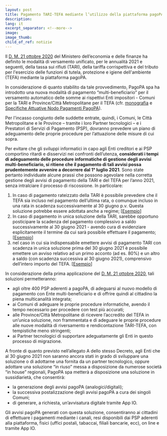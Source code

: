 ```yaml
---
layout: post
title: Pagamento TARI-TEFA mediante l’utilizzo della piattaforma pagoPA – D.M. 21 ottobre 2020
description:
lang: it
excerpt_separator: <!--more-->
image: 
image_thumb: 
child_of_ref: notizie
---
```



Il [D. M. 21 ottobre 2020](https://www.gazzettaufficiale.it/eli/id/2020/11/06/20A05962/sg) del Ministero dell’economia e delle finanze ha definito le modalità di versamento unificato, per le annualità 2021 e seguenti, della tassa sui rifiuti (TARI), della tariffa corrispettiva e del tributo per l'esercizio delle funzioni di tutela, protezione e igiene dell'ambiente (TEFA) mediante la piattaforma pagoPA.
<!--more-->
In considerazione di quanto stabilito da tale provvedimento, PagoPA spa ha introdotto una nuova modalità di pagamento “multi-beneficiario” per il versamento automatico delle somme ai rispettivi Enti impositori - Comuni per la TARI e Province/Città Metropolitane per il TEFA (cfr. [monografia](https://docs.google.com/document/d/1qmQ12SfkhjJGss--d5mQwqrcMCb9pF4JHj-k8w8X9jM/view) e [Specifiche Attuative Nodo Pagamenti PagoPA](https://docs.italia.it/italia/pagopa/pagopa-specifichepagamenti-docs/it/v2.4.0/index.html)). 

Per l'incasso congiunto delle suddette entrate, quindi, i Comuni, le Città Metropolitane e le Province – tramite i loro Partner tecnologici – e i Prestatori di Servizi di Pagamento (PSP), dovranno prevedere un piano di adeguamento delle proprie procedure per l’attuazione delle misure di cui sopra. 

Per evitare che gli sviluppi informatici in capo agli Enti creditori e ai PSP comportino ritardi e disservizi nei confronti dell’utenza, **considerati i tempi di adeguamento delle procedure informatiche di gestione degli avvisi multi-beneficiario, si ritiene che il pagamento di tali avvisi possa prudentemente avvenire a decorrere dal 1° luglio 2021**.
Sono state pertanto individuate alcune prassi che possono agevolare nella corretta gestione degli avvisi di pagamento della TARI e del TEFA per l’anno 2021, senza intralciare il processo di riscossione.  In particolare:

1. In caso di pagamento rateizzato della TARI è possibile prevedere che il TEFA sia incluso nel pagamento dell’ultima rata, o comunque incluso in una rata in scadenza successivamente al 30 giugno p.v. Questa soluzione potrebbe essere adottata anche a regime;
[[Esempio](https://drive.google.com/file/d/19dEjit7c9l88YmJiKkvDKe6e1nyQSKQm/view?usp=sharing)]
2. In caso di pagamento in unica soluzione della TARI, sarebbe opportuno posticipare la scadenza del pagamento complessivo a saldo successivamente al 30 giugno 2021 - avendo cura di evidenziare esplicitamente il termine da cui sarà possibile effettuare il pagamento; [[Esempio](https://drive.google.com/file/d/19WETtNRpGAP-Mbwhwll6qVi-fwhsE2bQ/view?usp=sharing)] 
3. nel caso in cui sia indispensabile emettere avvisi di pagamento TARI con scadenza in unica soluzione prima del 30 giugno 2021 è possibile emettere un avviso relativo ad un primo acconto (ad es. 80%) e un altro a saldo (con scadenza successiva al 30 giugno 2021), comprensivo dell’intero importo del TEFA. [[Esempio](https://drive.google.com/file/d/19SVg90pqIi-3ECoBI9xu2RpnXBTbFgbJ/view?usp=sharing)]

In considerazione della prima applicazione del [D. M. 21 ottobre 2020](https://www.gazzettaufficiale.it/eli/id/2020/11/06/20A05962/sg), tali soluzioni permetteranno:
- agli oltre 400 PSP aderenti a pagoPA, di adeguarsi al nuovo modello di pagamento con Ente multi-beneficiario e di offrire quindi al cittadino la piena multicanalità integrata;
- ai Comuni di adeguare le proprie procedure informatiche, avendo il tempo necessario per procedere con test più accurati;
- alle Province/Città Metropolitane di ricevere l’accredito del TEFA in un’unica soluzione, non frammentata e di adeguare le proprie procedure alle nuove modalità di riversamento e rendicontazione TARI-TEFA, con tempistiche meno stringenti;
- ai Partner tecnologici di supportare adeguatamente gli Enti in questo processo di migrazione.

A fronte di quanto previsto nell’allegato A dello stesso Decreto, agli Enti che al 30 giugno 2021 non saranno ancora stati in grado di sviluppare una soluzione o di adottarne una fornita da un partner tecnologico, oppure adottare una soluzione “in riuso” messa a disposizione da numerose società “in house” regionali, PagoPA spa metterà a disposizione una soluzione in sussidiarietà, che consentirà:

- la generazione degli avvisi pagoPA (analogici/digitali);
- la successiva postalizzazione degli avvisi pagoPA a cura dei singoli Comuni;
- di generare, a richiesta, un’avvisatura digitale tramite App IO.

Gli avvisi pagoPA generati con questa soluzione, consentiranno ai cittadini di effettuare i pagamenti mediante i canali, resi disponibili dai PSP aderenti alla piattaforma, fisici (uffici postali, tabaccai, filiali bancarie, ecc), on line e tramite App IO.
